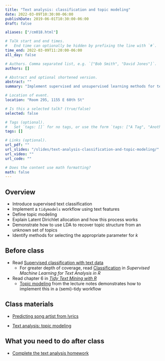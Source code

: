 ```yaml
---
title: "Text analysis: classification and topic modeling"
date: 2022-03-09T10:30:00-06:00
publishDate: 2019-06-01T10:30:00-06:00
draft: false

aliases: ["/cm018.html"]

# Talk start and end times.
#   End time can optionally be hidden by prefixing the line with `#`.
time_end: 2022-03-09T11:20:00-06:00
all_day: false

# Authors. Comma separated list, e.g. `["Bob Smith", "David Jones"]`.
authors: []

# Abstract and optional shortened version.
abstract: ""
summary: "Implement supervised and unsupervised learning methods for text data."

# Location of event.
location: "Room 295, 1155 E 60th St"

# Is this a selected talk? (true/false)
selected: false

# Tags (optional).
#   Set `tags: []` for no tags, or use the form `tags: ["A Tag", "Another Tag"]` for one or more tags.
tags: []

# Links (optional).
url_pdf: ""
url_slides: "/slides/text-analysis-classification-and-topic-modeling/"
url_video: ""
url_code: ""

# Does the content use math formatting?
math: false
---
```




## Overview

* Introduce supervised text classification
* Implement a `tidymodels` workflow using text features
* Define topic modeling
* Explain Latent Dirichlet allocation and how this process works
* Demonstrate how to use LDA to recover topic structure from an unknown set of topics
* Identify methods for selecting the appropriate parameter for $k$

## Before class

- Read [Supervised classification with text data](/notes/supervised-text-classification/)
    - For greater depth of coverage, read [Classification](https://smltar.com/mlclassification.html) in *Supervised Machine Learning for Text Analysis in R*
- Read chapter 6 in [*Tidy Text Mining with R*](http://tidytextmining.com/)
    - [Topic modeling](/notes/topic-modeling/) from the lecture notes demonstrates how to implement this in a (semi)-tidy workflow

## Class materials

- [Predicting song artist from lyrics](/notes/predicting-song-artist/)
* [Text analysis: topic modeling](/notes/topic-modeling/)

## What you need to do after class

* [Complete the text analysis homework](/homework/text-analysis/)
